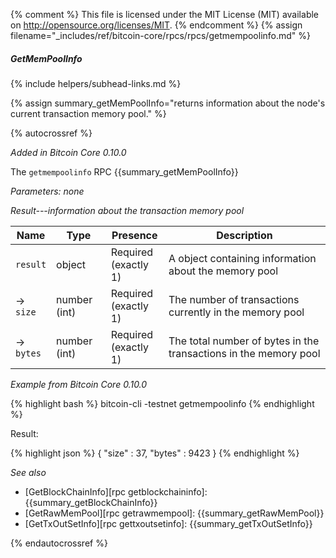 {% comment %}
This file is licensed under the MIT License (MIT) available on
http://opensource.org/licenses/MIT.
{% endcomment %}
{% assign filename="_includes/ref/bitcoin-core/rpcs/rpcs/getmempoolinfo.md" %}

##### GetMemPoolInfo
{% include helpers/subhead-links.md %}

{% assign summary_getMemPoolInfo="returns information about the node's current transaction memory pool." %}

{% autocrossref %}

*Added in Bitcoin Core 0.10.0*

The `getmempoolinfo` RPC {{summary_getMemPoolInfo}}

*Parameters: none*

*Result---information about the transaction memory pool*

| Name             | Type            | Presence                    | Description
|------------------|-----------------|-----------------------------|----------------
| `result`         | object          | Required<br>(exactly 1)     | A object containing information about the memory pool
| →<br>`size`      | number (int)    | Required<br>(exactly 1)     | The number of transactions currently in the memory pool
| →<br>`bytes`     | number (int)    | Required<br>(exactly 1)     | The total number of bytes in the transactions in the memory pool

*Example from Bitcoin Core 0.10.0*

{% highlight bash %}
bitcoin-cli -testnet getmempoolinfo
{% endhighlight %}

Result:

{% highlight json %}
{
    "size" : 37,
    "bytes" : 9423
}
{% endhighlight %}

*See also*

* [GetBlockChainInfo][rpc getblockchaininfo]: {{summary_getBlockChainInfo}}
* [GetRawMemPool][rpc getrawmempool]: {{summary_getRawMemPool}}
* [GetTxOutSetInfo][rpc gettxoutsetinfo]: {{summary_getTxOutSetInfo}}

{% endautocrossref %}
